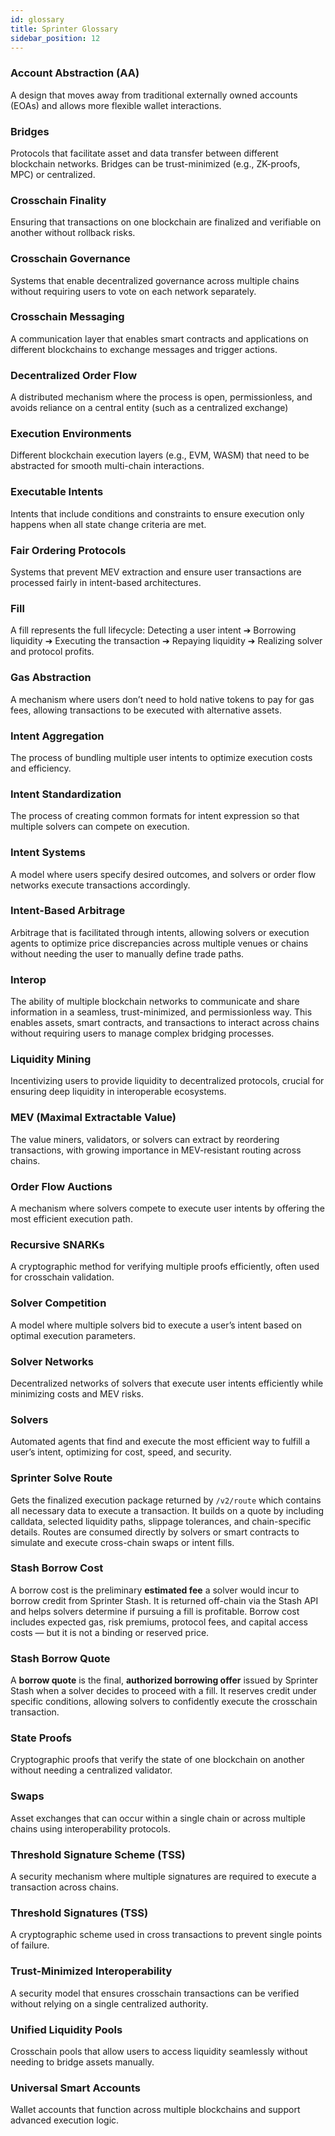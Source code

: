 ```yaml
---
id: glossary
title: Sprinter Glossary
sidebar_position: 12
---
```


### Account Abstraction (AA)

A design that moves away from traditional externally owned accounts (EOAs) and allows more flexible wallet interactions.

### Bridges

Protocols that facilitate asset and data transfer between different blockchain networks. Bridges can be trust-minimized (e.g., ZK-proofs, MPC) or centralized.

### Crosschain Finality

Ensuring that transactions on one blockchain are finalized and verifiable on another without rollback risks.

### Crosschain Governance

Systems that enable decentralized governance across multiple chains without requiring users to vote on each network separately.

### Crosschain Messaging

A communication layer that enables smart contracts and applications on different blockchains to exchange messages and trigger actions.

### Decentralized Order Flow

A distributed mechanism where the process is open, permissionless, and avoids reliance on a central entity (such as a centralized exchange)

### Execution Environments

Different blockchain execution layers (e.g., EVM, WASM) that need to be abstracted for smooth multi-chain interactions.

### Executable Intents

Intents that include conditions and constraints to ensure execution only happens when all state change criteria are met.

### Fair Ordering Protocols

Systems that prevent MEV extraction and ensure user transactions are processed fairly in intent-based architectures.

### Fill

A fill represents the full lifecycle: Detecting a user intent ➔ Borrowing liquidity ➔ Executing the transaction ➔ Repaying liquidity ➔ Realizing solver and protocol profits.

### Gas Abstraction

A mechanism where users don’t need to hold native tokens to pay for gas fees, allowing transactions to be executed with alternative assets.

### Intent Aggregation

The process of bundling multiple user intents to optimize execution costs and efficiency.

### Intent Standardization

The process of creating common formats for intent expression so that multiple solvers can compete on execution.

### Intent Systems

A model where users specify desired outcomes, and solvers or order flow networks execute transactions accordingly.

### Intent-Based Arbitrage

Arbitrage that is facilitated through intents, allowing solvers or execution agents to optimize price discrepancies across multiple venues or chains without needing the user to manually define trade paths.

### Interop

The ability of multiple blockchain networks to communicate and share information in a seamless, trust-minimized, and permissionless way. This enables assets, smart contracts, and transactions to interact across chains without requiring users to manage complex bridging processes.

### Liquidity Mining

Incentivizing users to provide liquidity to decentralized protocols, crucial for ensuring deep liquidity in interoperable ecosystems.

### MEV (Maximal Extractable Value)

The value miners, validators, or solvers can extract by reordering transactions, with growing importance in MEV-resistant routing across chains.

### Order Flow Auctions

A mechanism where solvers compete to execute user intents by offering the most efficient execution path.

### Recursive SNARKs

A cryptographic method for verifying multiple proofs efficiently, often used for crosschain validation.

### Solver Competition

A model where multiple solvers bid to execute a user’s intent based on optimal execution parameters.

### Solver Networks

Decentralized networks of solvers that execute user intents efficiently while minimizing costs and MEV risks.

### Solvers

Automated agents that find and execute the most efficient way to fulfill a user’s intent, optimizing for cost, speed, and security.

### Sprinter Solve Route

Gets the finalized execution package returned by `/v2/route` which contains all necessary data to execute a transaction. It builds on a quote by including calldata, selected liquidity paths, slippage tolerances, and chain-specific details. Routes are consumed directly by solvers or smart contracts to simulate and execute cross-chain swaps or intent fills.

### Stash Borrow Cost

A borrow cost is the preliminary **estimated fee** a solver would incur to borrow credit from Sprinter Stash. It is returned off-chain via the Stash API and helps solvers determine if pursuing a fill is profitable. Borrow cost includes expected gas, risk premiums, protocol fees, and capital access costs — but it is not a binding or reserved price.

### Stash Borrow Quote

A **borrow quote** is the final, **authorized borrowing offer** issued by Sprinter Stash when a solver decides to proceed with a fill. It reserves credit under specific conditions, allowing solvers to confidently execute the crosschain transaction.

### State Proofs

Cryptographic proofs that verify the state of one blockchain on another without needing a centralized validator.

### Swaps

Asset exchanges that can occur within a single chain or across multiple chains using interoperability protocols.

### Threshold Signature Scheme (TSS)

A security mechanism where multiple signatures are required to execute a transaction across chains.

### Threshold Signatures (TSS)

A cryptographic scheme used in cross transactions to prevent single points of failure.

### Trust-Minimized Interoperability

A security model that ensures crosschain transactions can be verified without relying on a single centralized authority.

### Unified Liquidity Pools

Crosschain pools that allow users to access liquidity seamlessly without needing to bridge assets manually.

### Universal Smart Accounts

Wallet accounts that function across multiple blockchains and support advanced execution logic.
